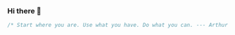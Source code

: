 ### Hi there 👋

```c++
/* Start where you are. Use what you have. Do what you can. --- Arthur Ashe */
```
